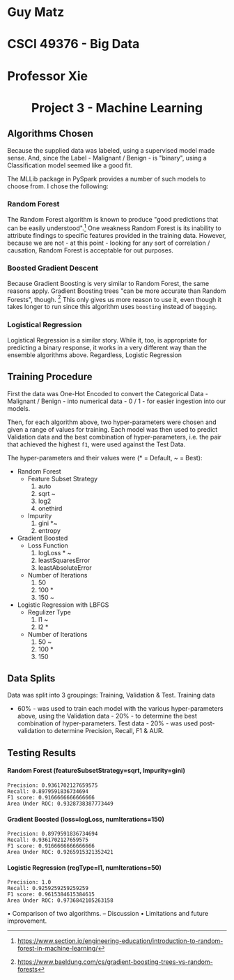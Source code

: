# Guy Matz

# CSCI 49376 - Big Data

# Professor Xie

<h1><center>Project 3 - Machine Learning</center></h1>

## Algorithms Chosen
Because the supplied data was labeled, using a supervised model made sense.
And, since the Label - Malignant / Benign - is "binary", using a
Classification model seemed like a good fit.

The MLLib package in PySpark provides a number of such models to
choose from.  I chose the following:

### Random Forest
The Random Forest algorithm is known to produce "good predictions that can
be easily understood".[^1]  One weakness Random Forest is its inability
to attribute findings to specific features provided in the training data.
However, because we are not - at this  point - looking
for any sort of correlation / causation, Random Forest is acceptable
for out purposes.

### Boosted Gradient Descent
Because Gradient Boosting is very similar to Random Forest, the same reasons
apply.  Gradient Boosting trees "can be more accurate than Random Forests",
though. [^2]  This only gives us more reason to use it, even though it
takes longer to run since this algorithm uses `boosting` instead of
`bagging`.

### Logistical Regression
Logistical Regression is a similar story.  While it, too, is appropriate for 
predicting a binary response, it works in a very different way than
the ensemble algorithms above.  Regardless, Logistic Regression


## Training Procedure
First the data was One-Hot Encoded to convert the Categorical Data - 
Malignant / Benign - into numerical data - 0 / 1 - for easier 
ingestion into our models.

Then, for each algorithm above, two hyper-parameters were chosen and given
a range of values for training.  Each model was then used to predict
Validation data and the best combination of hyper-parameters, i.e. the
pair that achieved the highest `f1`, were used against the Test Data.

The hyper-parameters and their values were (* = Default, ~ = Best):

- Random Forest
    - Feature Subset Strategy
        1. auto
        1. sqrt ~
        1. log2
        1. onethird
    - Impurity
        1. gini *~
        1. entropy
- Gradient Boosted
    - Loss Function
        1. logLoss * ~
        1. leastSquaresError
        1. leastAbsoluteError
    - Number of Iterations
        1. 50
        1. 100 *
        1. 150 ~
- Logistic Regression with LBFGS
    - Regulizer Type
        1. l1 ~
        1. l2 *
    - Number of Iterations
        1. 50 ~
        1. 100 *
        1. 150

## Data Splits

Data was split into 3 groupings: Training, Validation & Test.  Training data
- 60% - was used to train each model with the various hyper-parameters
above, using the Validation data - 20% - to determine the best combination of
hyper-parameters.  Test data  - 20% - was used post-validation to determine
Precision, Recall, F1 & AUR.

## Testing Results
#### Random Forest (featureSubsetStrategy=sqrt, Impurity=gini)
```
Precision: 0.9361702127659575
Recall: 0.8979591836734694
F1 score: 0.9166666666666666
Area Under ROC: 0.9328738387773449
```

#### Gradient Boosted (loss=logLoss, numIterations=150)
```
Precision: 0.8979591836734694
Recall: 0.9361702127659575
F1 score: 0.9166666666666666
Area Under ROC: 0.9265915321352421
```

#### Logistic Regression (regType=l1, numIterations=50)
```
Precision: 1.0
Recall: 0.9259259259259259
F1 score: 0.9615384615384615
Area Under ROC: 0.9736842105263158
```

• Comparison of two algorithms.
– Discussion
• Limitations and future improvement.

[^1]: https://www.section.io/engineering-education/introduction-to-random-forest-in-machine-learning/
[^2]: https://www.baeldung.com/cs/gradient-boosting-trees-vs-random-forests
